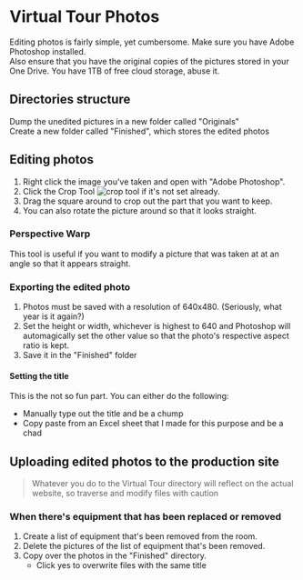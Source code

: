 # Virtual Tour Photos
Editing photos is fairly simple, yet cumbersome. Make sure you have Adobe Photoshop installed.  
Also ensure that you have the original copies of the pictures stored in your One Drive. You have 1TB of free cloud storage, abuse it.

## Directories structure
Dump the unedited pictures in a new folder called "Originals"  
Create a new folder called "Finished", which stores the edited photos

## Editing photos
1. Right click the image you've taken and open with "Adobe Photoshop".
2. Click the Crop Tool ![crop tool](https://helpx.adobe.com/content/dam/help/icons/SP_Crop_Lg_N_D.png) if it's not set already.
3. Drag the square around to crop out the part that you want to keep.
4. You can also rotate the picture around so that it looks straight.

### Perspective Warp

This tool is useful if you want to modify a picture that was taken at at an angle so that it appears straight.


### Exporting the edited photo

1. Photos must be saved with a resolution of 640x480. (Seriously, what year is it again?)
2. Set the height or width, whichever is highest to 640 and Photoshop will automagically set the other value so that the photo's respective aspect ratio is kept.
3. Save it in the "Finished" folder

#### Setting the title
This is the not so fun part. You can either do the following:

- Manually type out the title and be a chump
- Copy paste from an Excel sheet that I made for this purpose and be a chad

## Uploading edited photos to the production site
> Whatever you do to the Virtual Tour directory will reflect on the actual website, so traverse and modify files with caution

### When there's equipment that has been replaced or removed

1. Create a list of equipment that's been removed from the room.
2. Delete the pictures of the list of equipment that's been removed.
3. Copy over the photos in the "Finished" directory.
   - Click yes to overwrite files with the same title

